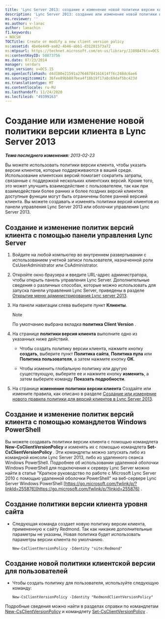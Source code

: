 ```yaml
---
title: 'Lync Server 2013: создание и изменение новой политики версии клиента'
description: 'Lync Server 2013: создание или изменение новой политики версии клиента.'
ms.reviewer: ''
ms.author: v-lanac
author: lanachin
f1.keywords:
- NOCSH
TOCTitle: Create or modify a new client version policy
ms:assetid: 4be6e449-aa82-4b46-abb1-d31281573a72
ms:mtpsurl: https://technet.microsoft.com/en-us/library/JJ898476(v=OCS.15)
ms:contentKeyID: 50873756
ms.date: 07/23/2014
manager: serdars
mtps_version: v=OCS.15
ms.openlocfilehash: d4d100e21591a27646784161614ff6c248dc6ae6
ms.sourcegitcommit: 36fee89bb887bea4f18b19f17a8c69daf5bc423d
ms.translationtype: MT
ms.contentlocale: ru-RU
ms.lasthandoff: 11/24/2020
ms.locfileid: "49399163"
---
```

# <a name="create-or-modify-a-new-client-version-policy-in-lync-server-2013"></a>Создание или изменение новой политики версии клиента в Lync Server 2013

<div data-xmlns="http://www.w3.org/1999/xhtml">

<div class="topic" data-xmlns="http://www.w3.org/1999/xhtml" data-msxsl="urn:schemas-microsoft-com:xslt" data-cs="https://msdn.microsoft.com/">

<div data-asp="https://msdn2.microsoft.com/asp">



</div>

<div id="mainSection">

<div id="mainBody">

<span> </span>

_**Тема последнего изменения:** 2013-02-23_

Вы можете использовать политики версии клиента, чтобы указать версии клиентов, которые поддерживаются в вашей среде. Использование клиентских версий помогает сократить затраты, связанные с поддержкой нескольких клиентских версий. Кроме того, это может улучшить взаимодействие с пользователем, так как при взаимодействии более ранних и более поздних версий клиентов доступные функции могут быть ограничены более ранней версией клиента. Вы можете создавать и изменять политики версий клиентов из панели управления Lync Server 2013 или оболочки управления Lync Server 2013.

<div>

## <a name="to-create-or-modify-client-version-policies-by-using-lync-server-control-panel"></a>Создание и изменение политик версий клиента с помощью панели управления Lync Server

1.  Войдите на любой компьютер во внутреннем развертывании с использованием учетной записи пользователя, назначенной роли CsUserAdministrator или CsAdministrator.

2.  Откройте окно браузера и введите URL-адрес администратора, чтобы открыть панель управления Lync Server. Дополнительные сведения о различных способах, которые можно использовать для запуска панели управления Lync Server, приведены в разделе [Открытие меню администрирования Lync server 2013](lync-server-2013-open-lync-server-administrative-tools.md).

3.  На панели навигации слева выберите пункт **Клиенты**.
    
    <div>
    

    > [!NOTE]  
    > По умолчанию выбрана вкладка <STRONG>политика Client Version</STRONG> .

    
    </div>

4.  На странице **политики версия клиента** выполните одно из указанных ниже действий.
    
      - Чтобы создать политику версии клиента, нажмите кнопку **создать**, выберите пункт **Политика сайта**, **Политика пула** или **Политика пользователя**, а затем нажмите кнопку **ОК**.
    
      - Чтобы изменить глобальную политику или другую существующую, выберите ее и нажмите кнопку **изменить**, а затем выберите команду **Показать подробности**.

5.  На странице **изменение политики версии клиента** Создайте или измените правила, как описано в разделе [Создание или изменение нового правила политики для версий клиентов в Lync Server 2013](lync-server-2013-create-or-modify-a-new-client-version-policy-rule.md).

</div>

<div>

## <a name="creating-or-modifying-client-version-policies-by-using-windows-powershell-cmdlets"></a>Создание и изменение политик версий клиента с помощью командлетов Windows PowerShell

Вы можете создавать политики версии клиента с помощью командлета **New-CsClientVersionPolicy** и изменять их с помощью командлета **Set-CsClientVersionPolicy** . Эти командлеты можно запускать либо из командной консоли Lync Server 2013, либо из удаленного сеанса Windows PowerShell. Подробнее об использовании удаленной оболочки Windows PowerShell для подключения к серверу Lync Server можно найти в статье "Краткое руководство по работе с Microsoft Lync Server 2010 с помощью удаленной оболочки PowerShell" на веб-сервере Lync Server Windows PowerShell [https://go.microsoft.com/fwlink/p/?linkId=255876](https://go.microsoft.com/fwlink/p/?linkid=255876) .

<div>

## <a name="to-create-a-new-site-scoped-client-version-policy"></a>Создание политики версии клиента уровня сайта

  - Следующая команда создает новую политику версии клиента, примененную к сайту Redmond. Так как никакие дополнительные параметры не указаны, Новая политика будет использовать параметры версии клиента по умолчанию.
    
        New-CsClientVersionPolicy -Identity "site:Redmond"

</div>

<div>

## <a name="to-create-a-new-per-user-client-version-policy"></a>Создание новой политики клиентской версии для пользователей

  - Чтобы создать политику для пользователя, используйте следующую команду:
    
        New-CsClientVersionPolicy -Identity "RedmondClientVersionPolicy"

</div>

Подробные сведения можно найти в разделах справки по командлетам [New-CsClientVersionPolicy](https://docs.microsoft.com/powershell/module/skype/New-CsClientVersionPolicy) и командлету [Set-CsClientVersionPolicy](https://docs.microsoft.com/powershell/module/skype/Set-CsClientVersionPolicy) .

</div>

</div>

<span> </span>

</div>

</div>

</div>

